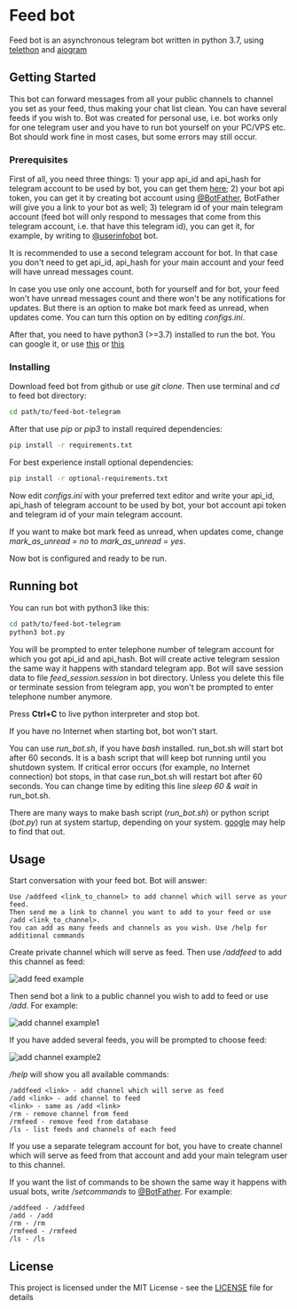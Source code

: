 # Feed bot

Feed bot is an asynchronous telegram bot written in python 3.7, using [telethon](https://github.com/LonamiWebs/Telethon) 
and [aiogram](https://github.com/aiogram/aiogram)

## Getting Started

This bot can forward messages from all your public channels to channel you set as your feed, thus making your chat list clean.
You can have several feeds if you wish to. Bot was created for personal use, i.e. bot works only for one telegram user 
and you have to run bot yourself on your PC/VPS etc. Bot should work fine in most cases, but some errors may still occur.

### Prerequisites

First of all, you need three things: 1) your app api_id and api_hash for telegram account to be used by bot, you can get them 
[here](https://my.telegram.org/apps); 2) your bot api token, you can get it by creating bot account using 
[@BotFather](https://t.me/BotFather), BotFather will give you a link to your bot as well; 3) telegram id of your main 
telegram account (feed bot will only respond to messages  that come from this telegram account, i.e. that have this 
telegram id), you can get it, for example, by writing to [@userinfobot](https://t.me/userinfobot) bot.

It is recommended to use a second telegram account for bot. In that case you don't need to get api_id, api_hash for your 
main account and your feed will have unread messages count.

In case you use only one account, both for yourself and for bot, your feed won't have unread messages count and there 
won't be any notifications for updates. But there is an option to make bot mark feed as unread, when updates come. 
You can turn this option on by editing *configs.ini*.

After that, you need to have python3 (>=3.7) installed to run the bot. You can google it, or use 
[this](https://realpython.com/installing-python/) or [this](https://www.python.org/downloads/)

### Installing

Download feed bot from github or use *git clone*. Then use terminal and *cd* to feed bot directory:

```bash
cd path/to/feed-bot-telegram
```
After that use *pip* or *pip3* to install required dependencies:

```bash
pip install -r requirements.txt
```
For best experience install optional dependencies:

```bash
pip install -r optional-requirements.txt
```
Now edit *configs.ini* with your preferred text editor and write your api_id, api_hash of telegram account to be used by bot, 
your bot account api token and telegram id of your main telegram account.

If you want to make bot mark feed as unread, when updates come, change *mark_as_unread = no* to *mark_as_unread = yes*.

Now bot is configured and ready to be run.

## Running bot

You can run bot with python3 like this:

```bash
cd path/to/feed-bot-telegram
python3 bot.py
```
You will be prompted to enter telephone number of telegram account for which you got api_id and api_hash. Bot will create 
active telegram session the same way it happens with standard telegram app. Bot will save session data to file 
*feed_session.session* in bot directory. Unless you delete this file or terminate session from telegram app, you won't
be prompted to enter telephone number anymore.

Press **Ctrl+C** to live python interpreter and stop bot.

If you have no Internet when starting bot, bot won't start.

You can use *run_bot.sh*, if you have *bash* installed. run_bot.sh will start bot after 60 seconds. It is a bash script that 
will keep bot running until you shutdown system. If critical error occurs (for example, no Internet connection) bot stops, 
in that case run_bot.sh will restart bot after 60 seconds. You can change time by editing this line *sleep 60 & wait* 
in run_bot.sh.

There are many ways to make bash script (*run_bot.sh*) or python script (*bot.py*) run at system startup, depending on your 
system. [google](https://www.google.com) may help to find that out.

## Usage

Start conversation with your feed bot. Bot will answer:

```
Use /addfeed <link_to_channel> to add channel which will serve as your feed.
Then send me a link to channel you want to add to your feed or use /add <link_to_channel>.
You can add as many feeds and channels as you wish. Use /help for additional commands
```
Create private channel which will serve as feed. Then use */addfeed* to add this channel as feed:

![add feed example](https://user-images.githubusercontent.com/42914399/56163318-b4a71680-5fd6-11e9-9aed-1e081d2b64f3.png)

Then send bot a link to a public channel you wish to add to feed or use */add*. For example:

![add channel example1](https://user-images.githubusercontent.com/42914399/56162227-2c277680-5fd4-11e9-8d26-a366db538892.png)

If you have added several feeds, you will be prompted to choose feed:

![add channel example2](https://user-images.githubusercontent.com/42914399/56162468-c1c30600-5fd4-11e9-9426-2fbce45a9784.png)

*/help* will show you all available commands:

```
/addfeed <link> - add channel which will serve as feed
/add <link> - add channel to feed
<link> - same as /add <link>
/rm - remove channel from feed
/rmfeed - remove feed from database
/ls - list feeds and channels of each feed
```
If you use a separate telegram account for bot, you have to create channel which will serve as feed from that account and 
add your main telegram user to this channel.

If you want the list of commands to be shown the same way it happens with usual bots, write */setcommands* to 
[@BotFather](https://t.me/BotFather). For example:
```
/addfeed - /addfeed
/add - /add
/rm - /rm
/rmfeed - /rmfeed
/ls - /ls
```

## License

This project is licensed under the MIT License - see the [LICENSE](LICENSE) file for details
